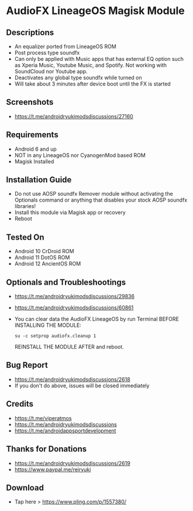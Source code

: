 # AudioFX LineageOS Magisk Module

## Descriptions
- An equalizer ported from LineageOS ROM
- Post process type soundfx
- Can only be applied with Music apps that has external EQ option such as Xperia Music, Youtube Music, and Spotify. Not working with SoundCloud nor Youtube app.
- Deactivates any global type soundfx while turned on
- Will take about 3 minutes after device boot until the FX is started

## Screenshots
- https://t.me/androidryukimodsdiscussions/27160

## Requirements
- Android 6 and up
- NOT in any LineageOS nor CyanogenMod based ROM
- Magisk Installed

## Installation Guide
- Do not use AOSP soundfx Remover module without activating the Optionals command or anything that disables your stock AOSP soundfx libraries!
- Install this module via Magisk app or recovery
- Reboot

## Tested On
- Android 10 CrDroid ROM
- Android 11 DotOS ROM
- Android 12 AncientOS ROM

## Optionals and Troubleshootings
- https://t.me/androidryukimodsdiscussions/29836
- https://t.me/androidryukimodsdiscussions/60861
- You can clear data the AudioFX LineageOS by run Terminal BEFORE INSTALLING THE MODULE:

  `su -c setprop audiofx.cleanup 1`

  REINSTALL THE MODULE AFTER and reboot.

## Bug Report
- https://t.me/androidryukimodsdiscussions/2618
- If you don't do above, issues will be closed immediately

## Credits
- https://t.me/viperatmos
- https://t.me/androidryukimodsdiscussions
- https://t.me/androidappsportdevelopment

## Thanks for Donations
- https://t.me/androidryukimodsdiscussions/2619
- https://www.paypal.me/reiryuki

## Download
- Tap here > https://www.pling.com/p/1557380/
